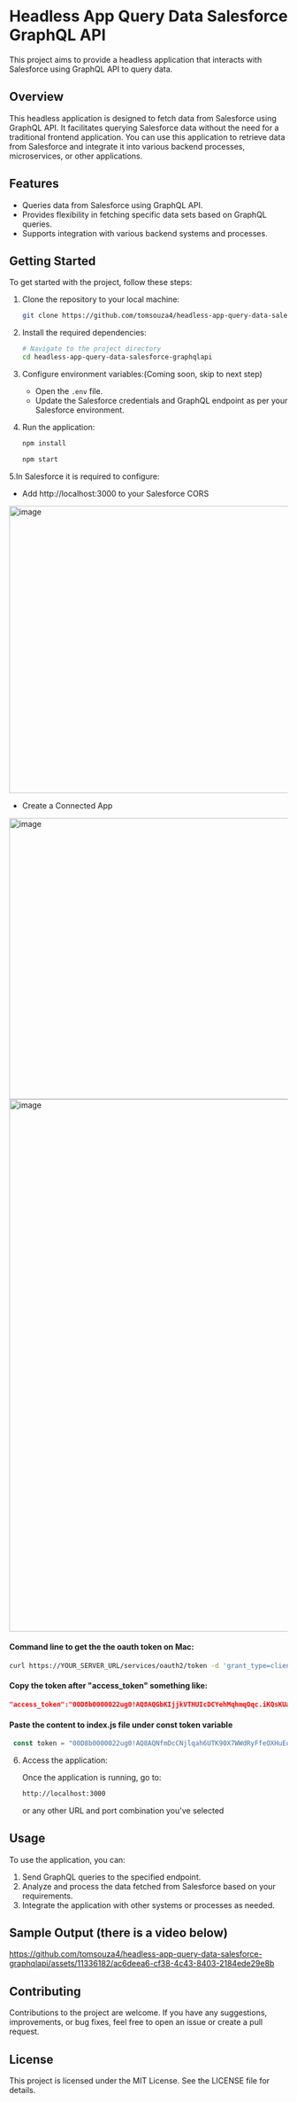 # Headless App Query Data Salesforce GraphQL API

This project aims to provide a headless application that interacts with Salesforce using GraphQL API to query data.

## Overview

This headless application is designed to fetch data from Salesforce using GraphQL API. It facilitates querying Salesforce data without the need for a traditional frontend application. You can use this application to retrieve data from Salesforce and integrate it into various backend processes, microservices, or other applications.

## Features

* Queries data from Salesforce using GraphQL API.
* Provides flexibility in fetching specific data sets based on GraphQL queries.
* Supports integration with various backend systems and processes.

## Getting Started

To get started with the project, follow these steps:

1. Clone the repository to your local machine:
    
    ```bash
    git clone https://github.com/tomsouza4/headless-app-query-data-salesforce-graphqlapi.git
    ```
    
2. Install the required dependencies:
    
    ```bash
    # Navigate to the project directory
    cd headless-app-query-data-salesforce-graphqlapi
    ```
 
3. Configure environment variables:(Coming soon, skip to next step)
    
    * Open the `.env` file.
    * Update the Salesforce credentials and GraphQL endpoint as per your Salesforce environment.
      
4. Run the application:
    
    ```bash
    npm install
    ```
    ```bash
    npm start
    ```
    
5.In Salesforce it is required to configure:
- Add http://localhost:3000 to your Salesforce CORS
<img width="519" alt="image" src="https://github.com/tomsouza4/headless-app-query-data-salesforce-graphqlapi/assets/11336182/6d7ad1d9-f7df-4826-ad32-190b5fa85ca8">

- Create a Connected App
<img width="508" alt="image" src="https://github.com/tomsouza4/headless-app-query-data-salesforce-graphqlapi/assets/11336182/6853aea7-91b5-4b0c-8c49-4405687dc4e5">
<img width="962" alt="image" src="https://github.com/tomsouza4/headless-app-query-data-salesforce-graphqlapi/assets/11336182/22a470c2-310d-4e98-9ccc-c07d45db2daf">


#### Command line to get the the oauth token on Mac:
```bash
curl https://YOUR_SERVER_URL/services/oauth2/token -d 'grant_type=client_credentials' -d 'client_id=PASTE_YOUR_CONSUMER_KEY_HERE' -d 'client_secret=PASTE_YOUR_CONSUMER_SECRET_HERE' | jq .access_token | pbcopy
```


#### Copy the token after "access_token" something like:
```json
"access_token":"00D8b0000022ug0!AQ8AQGbKIjjkVTHUIcDCYehMqhmqOqc.iKQsKUaDp3zomRfp8kgZjCgJ8TxDlSGOfzwVkjfNGHpCXd_3vtIEkJFPGZSOkOSv"
```


#### Paste the content to index.js file under const token variable
```js
 const token = "00D8b0000022ug0!AQ8AQNfmDcCNjlqah6UTK90X7WWdRyFfeOXHuEq2hH3fLLTMvRLZ2B9oP5wbjfxzCs.SxtKu0pcCqSWqKVCg4OvisTbkibhU";
```

6. Access the application:
    
    Once the application is running, go to:
   ```bash
   http://localhost:3000
    ```
   
    or any other URL and port combination you've selected
    

## Usage

To use the application, you can:

1. Send GraphQL queries to the specified endpoint.
2. Analyze and process the data fetched from Salesforce based on your requirements.
3. Integrate the application with other systems or processes as needed.

## Sample Output (there is a video below)
https://github.com/tomsouza4/headless-app-query-data-salesforce-graphqlapi/assets/11336182/ac6deea6-cf38-4c43-8403-2184ede29e8b



## Contributing

Contributions to the project are welcome. If you have any suggestions, improvements, or bug fixes, feel free to open an issue or create a pull request.

## License

This project is licensed under the MIT License. See the LICENSE file for details.

